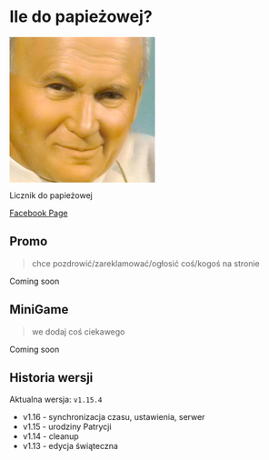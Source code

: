 # Ile do papieżowej?
<img align="center" src="media/icon_256.png" alt="papież">

Licznik do papieżowej

[Facebook Page](https://www.facebook.com/iledopapiezowej)

## Promo
> chce pozdrowić/zareklamować/ogłosić coś/kogoś na stronie

Coming soon

## MiniGame
> we dodaj coś ciekawego

Coming soon

## Historia wersji
Aktualna wersja: `v1.15.4`
- v1.16 - synchronizacja czasu, ustawienia, serwer
- v1.15 - urodziny Patrycji
- v1.14 - cleanup
- v1.13 - edycja świąteczna